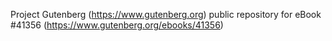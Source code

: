 Project Gutenberg (https://www.gutenberg.org) public repository for eBook #41356 (https://www.gutenberg.org/ebooks/41356)
